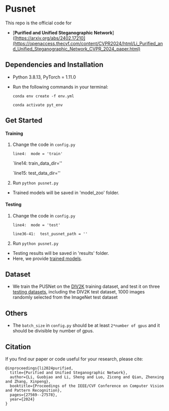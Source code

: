 # Pusnet

This repo is the official code for

* [**Purified and Unified Steganographic Network**]([https://arxiv.org/abs/2402.17210](https://openaccess.thecvf.com/content/CVPR2024/html/Li_Purified_and_Unified_Steganographic_Network_CVPR_2024_paper.html)
    
## Dependencies and Installation
- Python 3.8.13, PyTorch = 1.11.0
- Run the following commands in your terminal:

  `conda env create -f env.yml`

  `conda activate pyt_env`

## Get Started
#### Training
1. Change the code in `config.py`

    `line4:  mode = 'train' `

    `line14:  train_data_dir=''
   
    `line15:  test_data_dir=''
   
2. Run `python pusnet.py`

- Trained models will be saved in 'model_zoo' folder.

#### Testing
1. Change the code in `config.py`

    `line4:  mode = 'test' `
  
    `line36-41:  test_pusnet_path = '' `

2. Run `python pusnet.py`
  
- Testing results will be saved in 'results' folder.
- Here, we provide [trained models](https://drive.google.com/drive/folders/1lM9ED7uzWYeznXSWKg4mgf7Xc7wjjm8Q?usp=sharing).

## Dataset
- We train the PUSNet on the [DIV2K](https://opendatalab.com/DIV2K) training dataset, and test it on three [testing datasets](https://drive.google.com/file/d/1NYVWZXe0AjxdI5vuI2gF6_2hwoS1c4y7/view?usp=sharing), including the DIV2K test dataset, 1000 images randomly selected from the ImageNet test dataset
 
## Others
- The `batch_size` in `config.py` should be at least `2*number of gpus` and it should be divisible by number of gpus.


## Citation
If you find our paper or code useful for your research, please cite:
```
@inproceedings{li2024purified,
  title={Purified and Unified Steganographic Network},
  author={Li, Guobiao and Li, Sheng and Luo, Zicong and Qian, Zhenxing and Zhang, Xinpeng},
  booktitle={Proceedings of the IEEE/CVF Conference on Computer Vision and Pattern Recognition},
  pages={27569--27578},
  year={2024}
}
```
